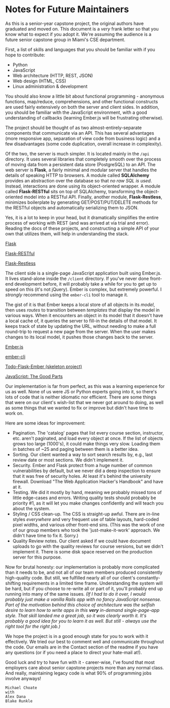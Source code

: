 # Notes for Future Maintainers

As this is a senior-year capstone project, the original authors have graduated
and moved on. This document is a _very_ frank letter so that you know what to
expect if you adopt it. We're assuming the audience is a future senior capstone
group in Miami's CSE department. 

First, a list of skills and languages that you should be familiar with if you
hope to contribute: 

* Python
* JavaScript
* Web architecture (HTTP, REST, JSON)
* Web design (HTML, CSS)
* Linux administration & development

You should also know a little bit about functional programming - anonymous
functions, map/reduce, comprehensions, and other functional constructs are used
fairly extensively on both the server and client sides. In addition, you should
be familiar with the JavaScript environment, with a good understanding of
callbacks (learning Ember.js will be frustrating otherwise). 

The project should be thought of as two almost-entirely-separate components that
communicate via an API. This has several advantages (more responsive app,
separation of view code from business logic) and a few disadvantages (some code
duplication, overall increase in complexity). 

Of the two, the server is much simpler. It is located mainly in the `/api`
directory. It uses several libraries that completely smooth over the process of
moving data from a persistent data store (PostgreSQL) to an API. The web server
is **Flask**, a fairly minimal and modular server that handles the details of
speaking HTTP to browsers. A module called **SQLAlchemy** provides an abstraction
over the database so that _no raw SQL is used_. Instead, interactions are done
using its object-oriented wrapper. A module called **Flask-RESTful** sits on top
of SQLAlchemy, transforming the object-oriented model into a RESTful API.
Finally, another module, **Flask-Restless**, minimizes boilerplate by generating
GET/POST/PUT/DELETE methods for the RESTful objects and automatically
serializing them to JSON. 

Yes, it is a lot to keep in your head, but it dramatically simplifies the entire
process of working with REST (and was arrived at via trial and error). Reading
the docs of these projects, and constructing a simple API of your own that
utilizes them, will help in understanding the stack. 

[Flask](http://flask.pocoo.org/)

[Flask-RESTful](https://flask-restful.readthedocs.org/en/0.3.2/)

[Flask-Restless](https://flask-restless.readthedocs.org/en/latest/)

The client side is a single-page JavaScript application built using Ember.js. It
lives stand-alone inside the `/client` directory. If you've never done front-end
development before, it will probably take a while for you to get up to speed on
this (it's not jQuery). Ember is complex, but extremely powerful. I _strongly_
recommend using the `ember-cli` tool to manage it. 

The gist of it is that Ember keeps a local store of all objects in its _model_,
then uses _routes_ to transition between _templates_ that display the model in
various ways. When it encounters an object in its model that it doesn't have a
local cache of, it queries the server to fill-in the details of that model. It
keeps track of state by updating the URL, without needing to make a full
round-trip to request a new page from the server. When the user makes changes to
its local model, it pushes those changes back to the server. 

[Ember.js](http://emberjs.com/)

[ember-cli](http://www.ember-cli.com/)

[Todo-Flask-Ember (skeleton project)](https://github.com/gaganpreet/todo-flask-ember)

[JavaScript: The Good Parts](https://www.google.com/search?q=javascript+the+good+parts)

Our implementation is far from perfect, as this was a learning experience for us
as well. None of us were JS or Python experts going into it, so there's lots of
code that is neither idiomatic nor efficient. There are some things that were on
our client's wish-list that we never got around to doing, as well as some things
that we wanted to fix or improve but didn't have time to work on. 

Here are some ideas for improvement: 

* Pagination. The 'catalog' pages that list every course section, instructor,
etc. aren't paginated, and load every object at once. If the list of objects
grows too large (1000's), it could make things very slow. Loading them in
batches of ~25 and paging between them is a better idea. 
* Sorting. Our client wanted a way to sort search results by, e.g., last review
date or most sections. We didn't implement it. 
* Security. Ember and Flask protect from a huge number of common vulnerabilities
by default, but we never did a deep inspection to ensure that it was free of
security holes. At least it's behind the university firewall. Download "The Web
Application Hacker's Handbook" and have at it. 
* Testing. We did it mostly by hand, meaning we probably missed tons of little
edge-cases and errors. Writing quality tests should probably be priority #1, as
it will let you make changes confidently and will teach you about the system.
* Styling / CSS clean-up. The CSS is straight-up awful. There are in-line styles
_everywhere_ and very frequent use of table layouts, hard-coded pixel widths,
and various other front-end sins. (This was the work of one of our group members
who took the 'just-make-it-work' approach. We didn't have time to fix it.
Sorry.)
* Quality Review notes. Our client asked if we could have document uploads to go
with the quality reviews for course versions, but we didn't implement it. There
is some disk space reserved on the production server for this purpose.

Now for brutal honesty: our implementation is probably more complicated than it
needs to be, and not all of our team members produced consistently high-quality
code. But still, we fulfilled nearly all of our client's constantly-shifting
requirements in a limited time frame. Understanding the system will be hard, but
if you choose to re-write all or part of it, you'll probably end up running into
many of the same issues. _(If I had to do it over, I would probably just make a
vanilla Rails app with no fancy JavaScript nonsense. Part of the motivation
behind this choice of architecture was the selfish desire to learn how to write
apps in this **very** in-demand single-page-app style. That skill landed me a
great job, so it was clearly worth it. It's probably a good idea for you to
learn it as well. But still - always use the right tool for the right job.)_

We hope the project is in a good enough state for you to work with it
effectively. We tried our best to comment well and communicate throughout the
code. Our emails are in the Contact section of the readme if you have any
questions (or if you need a place to direct your hate-mail at!). 

Good luck and try to have fun with it - career-wise, I've found that most
employers care about senior capstone projects more than any normal class. And
really, maintaining legacy code is what 90% of programming jobs involve anyways! 

    Michael Choate
    with
    Alex Dana
    Blake Runkle
